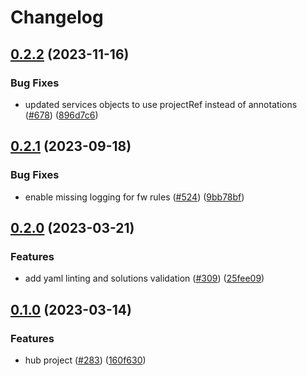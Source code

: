 # Changelog

## [0.2.2](https://github.com/GoogleCloudPlatform/pubsec-declarative-toolkit/compare/solutions/project/hub-env/0.2.1...solutions/project/hub-env/0.2.2) (2023-11-16)


### Bug Fixes

* updated services objects to use projectRef instead of annotations ([#678](https://github.com/GoogleCloudPlatform/pubsec-declarative-toolkit/issues/678)) ([896d7c6](https://github.com/GoogleCloudPlatform/pubsec-declarative-toolkit/commit/896d7c6efeeb217faea15db6f39de825ceb17a6e))

## [0.2.1](https://github.com/GoogleCloudPlatform/pubsec-declarative-toolkit/compare/solutions/project/hub-env/0.2.0...solutions/project/hub-env/0.2.1) (2023-09-18)


### Bug Fixes

* enable missing logging for fw rules ([#524](https://github.com/GoogleCloudPlatform/pubsec-declarative-toolkit/issues/524)) ([9bb78bf](https://github.com/GoogleCloudPlatform/pubsec-declarative-toolkit/commit/9bb78bf67f0bc76ba414435c1ae2483144f2eaac))

## [0.2.0](https://github.com/GoogleCloudPlatform/pubsec-declarative-toolkit/compare/solutions/project/hub-env/0.1.0...solutions/project/hub-env/0.2.0) (2023-03-21)


### Features

* add yaml linting and solutions validation ([#309](https://github.com/GoogleCloudPlatform/pubsec-declarative-toolkit/issues/309)) ([25fee09](https://github.com/GoogleCloudPlatform/pubsec-declarative-toolkit/commit/25fee09dd6c62931032569fbc2cc8bf090fd9266))

## [0.1.0](https://github.com/GoogleCloudPlatform/pubsec-declarative-toolkit/compare/solutions/project/hub-env-v0.0.1...solutions/project/hub-env/0.1.0) (2023-03-14)


### Features

* hub project ([#283](https://github.com/GoogleCloudPlatform/pubsec-declarative-toolkit/issues/283)) ([160f630](https://github.com/GoogleCloudPlatform/pubsec-declarative-toolkit/commit/160f630adacdaaac60a0d29da69859047d2a0482))
